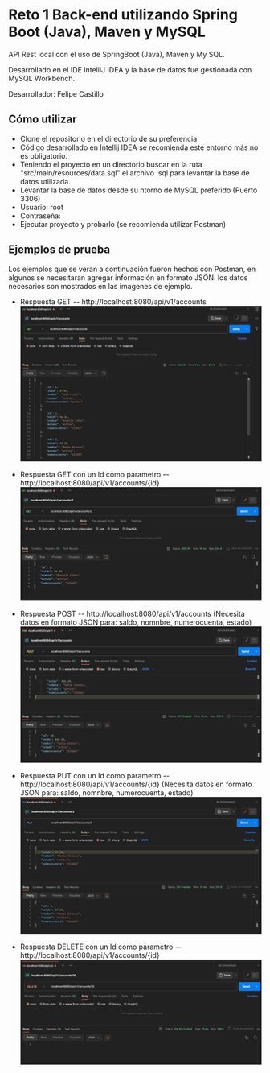 # Reto 1 Back-end utilizando Spring Boot (Java), Maven y MySQL

API Rest local con el uso de SpringBoot (Java), Maven y My SQL.

Desarrollado en el IDE IntelliJ IDEA y la base de datos fue gestionada con MySQL Workbench.

Desarrollador: Felipe Castillo

## Cómo utilizar

- Clone el repositorio en el directorio de su preferencia
- Código desarrollado en Intellij IDEA se recomienda este entorno más no es obligatorio.
- Teniendo el proyecto en un directorio buscar en la ruta "src/main/resources/data.sql" el archivo .sql para levantar la base de datos utilizada.
- Levantar la base de datos desde su ntorno de MySQL preferido (Puerto 3306)
- Usuario: root
- Contraseña:
- Ejecutar proyecto y probarlo (se recomienda utilizar Postman)




## Ejemplos de prueba
Los ejemplos que se veran a continuación fueron hechos con Postman, en algunos se necesitaran agregar información en formato JSON. los datos necesarios son mostrados en las imagenes de ejemplo.

- Respuesta GET -- http://localhost:8080/api/v1/accounts
![](https://github.com/Felipe0408/Imagenes/blob/main/Ejemplo%20Get.png)
  
- Respuesta GET con un Id como parametro -- http://localhost:8080/api/v1/accounts/{id}
![](https://github.com/Felipe0408/Imagenes/blob/main/Ejemplo%20Get%20Id1.png)
  
- Respuesta POST -- http://localhost:8080/api/v1/accounts (Necesita datos en formato JSON para: saldo, nomnbre, numerocuenta, estado)
![](https://github.com/Felipe0408/Imagenes/blob/main/Ejemplo%20POST.png)

- Respuesta PUT con un Id como parametro -- http://localhost:8080/api/v1/accounts/{id} (Necesita datos en formato JSON para: saldo, nomnbre, numerocuenta, estado)
![](https://github.com/Felipe0408/Imagenes/blob/main/Ejemplo%20PUT.png)

-  Respuesta DELETE con un Id como parametro -- http://localhost:8080/api/v1/accounts/{id}
![](https://github.com/Felipe0408/Imagenes/blob/main/Ejemplo%20DELETE.png)
